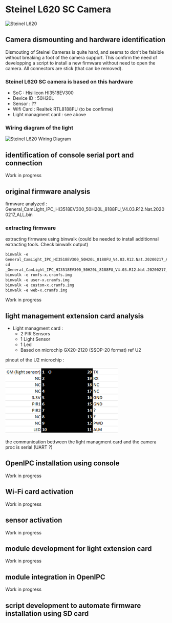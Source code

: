 # Steinel L620 SC Camera

![Steinel L620](/ressources/steinel-l-620-cam-sc-small.jpg)

## Camera dismounting and hardware identification

Dismouting of Steinel Cameras is quite hard, and seems to don't be faisible without breaking a foot of the camera support. This confirm the need of developping a script to install a new firmware without need to open the camera. All connectors are stick (that can be removed).

### Steinel L620 SC camera is based on this hardware
- SoC : Hisilicon HI3518EV300
- Device ID : 50H20L
- Sensor : ??
- Wifi Card : Realtek RTL8188FU (to be confirme)
- Light managment card : see above

### Wiring diagram of the light

![Steinel L620 Wiring Diagram](/L620/ressource/steinel-l-620-sc-wirring-diagram.png)

## identification of console serial port and connection
Work in progress

## original firmware analysis

firmware analyzed : General_CamLight_IPC_HI3518EV300_50H20L_8188FU_V4.03.R12.Nat.20200217_ALL.bin

### extracting firmware

extracting firmware using binwalk (could be needed to install additionnal extracting tools. Check binwalk output)

```
binwalk -e General_CamLight_IPC_HI3518EV300_50H20L_8188FU_V4.03.R12.Nat.20200217_ALL.bin
cd _General_CamLight_IPC_HI3518EV300_50H20L_8188FU_V4.03.R12.Nat.20200217_ALL.bin.extracted
binwalk -e romfs-x.cramfs.img
binwalk -e user-x.cramfs.img
binwalk -e custom-x.cramfs.img
binwalk -e web-x.cramfs.img
```



Work in progress

## light management extension card analysis

- Light managment card :
  - 2 PIR Sensors
  - 1 Light Sensor
  - 1 Led
  - Based on microchip GX20-2120 (SSOP-20 format) ref U2

pinout of the U2 microchip :

![Steinel L620 U2 pineout](/L620/ressources/steinel-l-620-sc-U2-pinout.png)

the communication bettween the light managment card and the camera proc is serial (UART ?)

## OpenIPC installation using console
Work in progress

## Wi-Fi card activation
Work in progress

## sensor activation
Work in progress

## module development for light extension card
Work in progress

## module integration in OpenIPC
Work in progress

## script development to automate firmware installation using SD card
